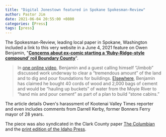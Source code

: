 ```yaml
---
title: "Digital Jonestown featured in Spokane Spokesman-Review"
author: Pastor Jim
date: 2021-06-04 20:55:00 +0800
categories: [Press]
tags: [press]
---
```


The Spokesman-Review, leading local paper in Spokane, Washington included a link to this very website in a June 4, 2021 feature on Owen Benjamin, "[**Concerns about ex-comic starting a ‘Ruby-Ridge-style compound’ roil Boundary County**](https://www.spokesman.com/stories/2021/jun/04/concerns-about-ex-comic-starting-a-ruby-ridge-styl/)".



> In [one online video](https://www.youtube.com/watch?v=n6geBp0a83k&ab_channel=Compoundbowbear), Benjamin and a guest calling himself “Jimbob” discussed work underway to clear a “tremendous amount” of the land and to dig and pour foundations for buildings. [Elsewhere](https://digitaljonestown.com/posts/owen-benjamin-building-stone-cabins-may-22-weekend-2000-bags-concrete-40-cords-of-wood-no-water), Benjamin has claimed he bought 40 cords of wood and 2,000 bags of cement and would be “hauling up buckets” of water from the Moyie River to “hand mix and pour cement” as part of a plan to build “stone cabins.”



The article details Owen's harassment of Kootenai Valley Times reporter and even includes comments from Darrell Kerby, former Bonners Ferry mayor of 28 years. 



The piece was also syndicated in the Clark County paper [The Columbian](https://www.columbian.com/news/2021/jun/06/concerns-about-ex-comic-starting-a-ruby-ridge-style-compound-roil-boundary-county/) and the [print edition of the Idaho Press](https://twitter.com/MilkerNation/status/1401773491746009091).



